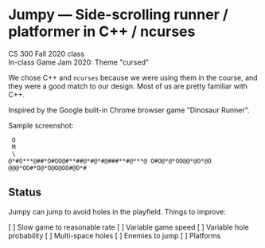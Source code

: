 # Jumpy — Side-scrolling runner / platformer in C++ / ncurses
CS 300 Fall 2020 class  
In-class Game Jam 2020: Theme "cursed"

We chose C++ and `ncurses` because we were using them in the
course, and they were a good match to our design. Most of us
are pretty familiar with C++.

Inspired by the Google built-in Chrome browser game
"Dinosaur Runner".

Sample screenshot:

     O
     M
     \
    @*#O***@##*O#OO@#**##@*#@*#@###**#@***@ O#O@*@*OO@@*@O*@O @@@*OO#*O@*O@O@OO#@O*#

## Status

Jumpy can jump to avoid holes in the playfield. Things to
improve:

[ ] Slow game to reasonable rate
[ ] Variable game speed
[ ] Variable hole probability
[ ] Multi-space holes
[ ] Enemies to jump
[ ] Platforms
